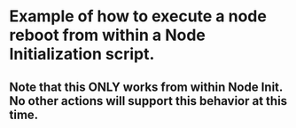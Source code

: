 # Example of how to execute a node reboot from within a Node Initialization script.

## Note that this ONLY works from within Node Init. No other actions will support this behavior at this time.